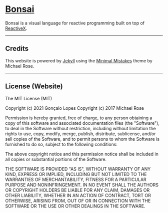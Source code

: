 # [Bonsai](https://bonsai-rx.github.io/)

Bonsai is a visual language for reactive programming built on top of [ReactiveX](http://reactivex.io/).

---

## Credits

This website is powered by [Jekyll](http://jekyllrb.com/) using the [Minimal Mistakes](https://mmistakes.github.io/minimal-mistakes/) theme by Michael Rose.

---

## License (Website)

The MIT License (MIT)

Copyright (c) 2021 Gonçalo Lopes
Copyright (c) 2017 Michael Rose

Permission is hereby granted, free of charge, to any person obtaining a copy
of this software and associated documentation files (the "Software"), to deal
in the Software without restriction, including without limitation the rights
to use, copy, modify, merge, publish, distribute, sublicense, and/or sell
copies of the Software, and to permit persons to whom the Software is
furnished to do so, subject to the following conditions:

The above copyright notice and this permission notice shall be included in all
copies or substantial portions of the Software.

THE SOFTWARE IS PROVIDED "AS IS", WITHOUT WARRANTY OF ANY KIND, EXPRESS OR
IMPLIED, INCLUDING BUT NOT LIMITED TO THE WARRANTIES OF MERCHANTABILITY,
FITNESS FOR A PARTICULAR PURPOSE AND NONINFRINGEMENT. IN NO EVENT SHALL THE
AUTHORS OR COPYRIGHT HOLDERS BE LIABLE FOR ANY CLAIM, DAMAGES OR OTHER
LIABILITY, WHETHER IN AN ACTION OF CONTRACT, TORT OR OTHERWISE, ARISING FROM,
OUT OF OR IN CONNECTION WITH THE SOFTWARE OR THE USE OR OTHER DEALINGS IN THE
SOFTWARE.
